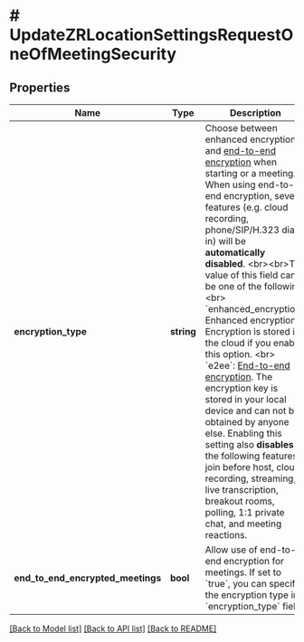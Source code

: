 # # UpdateZRLocationSettingsRequestOneOfMeetingSecurity

## Properties

Name | Type | Description | Notes
------------ | ------------- | ------------- | -------------
**encryption_type** | **string** | Choose between enhanced encryption and [end-to-end encryption](https://support.zoom.us/hc/en-us/articles/360048660871) when starting or a meeting. When using end-to-end encryption, several features (e.g. cloud recording, phone/SIP/H.323 dial-in) will be **automatically disabled**. &lt;br&gt;&lt;br&gt;The value of this field can be one of the following:&lt;br&gt; &#x60;enhanced_encryption&#x60;: Enhanced encryption. Encryption is stored in the cloud if you enable this option. &lt;br&gt;  &#x60;e2ee&#x60;: [End-to-end encryption](https://support.zoom.us/hc/en-us/articles/360048660871). The encryption key is stored in your local device and can not be obtained by anyone else. Enabling this setting also **disables** the following features: join before host, cloud recording, streaming, live transcription, breakout rooms, polling, 1:1 private chat, and meeting reactions. | [optional]
**end_to_end_encrypted_meetings** | **bool** | Allow use of end-to-end encryption for meetings. If set to &#x60;true&#x60;, you can specify the encryption type in &#x60;encryption_type&#x60; field. | [optional]

[[Back to Model list]](../../README.md#models) [[Back to API list]](../../README.md#endpoints) [[Back to README]](../../README.md)
